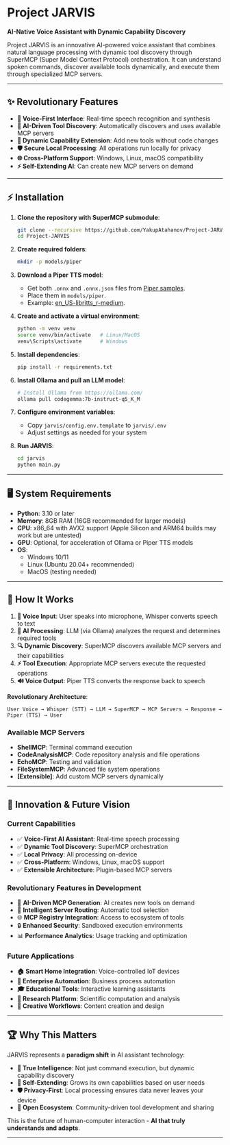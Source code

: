# Project JARVIS

**AI-Native Voice Assistant with Dynamic Capability Discovery**

Project JARVIS is an innovative AI-powered voice assistant that combines natural language processing with dynamic tool discovery through SuperMCP (Super Model Context Protocol) orchestration. It can understand spoken commands, discover available tools dynamically, and execute them through specialized MCP servers.

---

## ✨ Revolutionary Features

- **🎤 Voice-First Interface**: Real-time speech recognition and synthesis
- **🧠 AI-Driven Tool Discovery**: Automatically discovers and uses available MCP servers
- **🔧 Dynamic Capability Extension**: Add new tools without code changes
- **🛡️ Secure Local Processing**: All operations run locally for privacy
- **🌐 Cross-Platform Support**: Windows, Linux, macOS compatibility
- **⚡ Self-Extending AI**: Can create new MCP servers on demand  

---

## ⚡ Installation

1. **Clone the repository with SuperMCP submodule**:
   ```bash
   git clone --recursive https://github.com/YakupAtahanov/Project-JARVIS.git
   cd Project-JARVIS
   ```

2. **Create required folders**:
   ```bash
   mkdir -p models/piper
   ```

3. **Download a Piper TTS model**:
   - Get both `.onnx` and `.onnx.json` files from [Piper samples](https://rhasspy.github.io/piper-samples/).  
   - Place them in `models/piper`.  
   - Example: [en_US-libritts_r-medium](https://rhasspy.github.io/piper-samples/#en_US-libritts_r-medium).  

4. **Create and activate a virtual environment**:
   ```bash
   python -m venv venv
   source venv/bin/activate   # Linux/MacOS
   venv\Scripts\activate      # Windows
   ```

5. **Install dependencies**:
   ```bash
   pip install -r requirements.txt
   ```

6. **Install Ollama and pull an LLM model**:
   ```bash
   # Install Ollama from https://ollama.com/
   ollama pull codegemma:7b-instruct-q5_K_M
   ```

7. **Configure environment variables**:  
   - Copy `jarvis/config.env.template` to `jarvis/.env`
   - Adjust settings as needed for your system

8. **Run JARVIS**:  
   ```bash
   cd jarvis
   python main.py
   ```

---

## 🖥️ System Requirements

- **Python**: 3.10 or later
- **Memory**: 8GB RAM (16GB recommended for larger models)
- **CPU**: x86_64 with AVX2 support (Apple Silicon and ARM64 builds may work but are untested)
- **GPU**: Optional, for acceleration of Ollama or Piper TTS models
- **OS**:
  - Windows 10/11
  - Linux (Ubuntu 20.04+ recommended)
  - MacOS (testing needed)

---

## 🔧 How It Works

1. **🎤 Voice Input**: User speaks into microphone, Whisper converts speech to text
2. **🧠 AI Processing**: LLM (via Ollama) analyzes the request and determines required tools
3. **🔍 Dynamic Discovery**: SuperMCP discovers available MCP servers and their capabilities
4. **⚡ Tool Execution**: Appropriate MCP servers execute the requested operations
5. **🔊 Voice Output**: Piper TTS converts the response back to speech

**Revolutionary Architecture**:
```
User Voice → Whisper (STT) → LLM → SuperMCP → MCP Servers → Response → Piper (TTS) → User
```

### **Available MCP Servers**
- **ShellMCP**: Terminal command execution
- **CodeAnalysisMCP**: Code repository analysis and file operations
- **EchoMCP**: Testing and validation
- **FileSystemMCP**: Advanced file system operations
- **[Extensible]**: Add custom MCP servers dynamically

---

## 🚀 Innovation & Future Vision

### **Current Capabilities**
- ✅ **Voice-First AI Assistant**: Real-time speech processing
- ✅ **Dynamic Tool Discovery**: SuperMCP orchestration
- ✅ **Local Privacy**: All processing on-device
- ✅ **Cross-Platform**: Windows, Linux, macOS support
- ✅ **Extensible Architecture**: Plugin-based MCP servers

### **Revolutionary Features in Development**
- 🔄 **AI-Driven MCP Generation**: AI creates new tools on demand
- 🧠 **Intelligent Server Routing**: Automatic tool selection
- 🌐 **MCP Registry Integration**: Access to ecosystem of tools
- 🔒 **Enhanced Security**: Sandboxed execution environments
- 📊 **Performance Analytics**: Usage tracking and optimization

### **Future Applications**
- **🏠 Smart Home Integration**: Voice-controlled IoT devices
- **💼 Enterprise Automation**: Business process automation
- **🎓 Educational Tools**: Interactive learning assistants
- **🔬 Research Platform**: Scientific computation and analysis
- **🎨 Creative Workflows**: Content creation and design

---

## 🏆 Why This Matters

JARVIS represents a **paradigm shift** in AI assistant technology:

- **🎯 True Intelligence**: Not just command execution, but dynamic capability discovery
- **🔧 Self-Extending**: Grows its own capabilities based on user needs
- **🛡️ Privacy-First**: Local processing ensures data never leaves your device
- **🌱 Open Ecosystem**: Community-driven tool development and sharing

This is the future of human-computer interaction - **AI that truly understands and adapts**.

---
